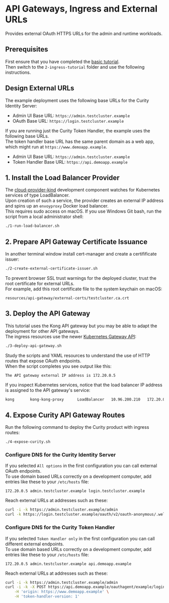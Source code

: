 # API Gateways, Ingress and External URLs

Provides external OAuth HTTPS URLs for the admin and runtime workloads.

## Prerequisites

First ensure that you have completed the [basic tutorial](../1-basic-tutorial/README.md).\
Then switch to the `2-ingress-tutorial` folder and use the following instructions.

## Design External URLs

The example deployment uses the following base URLs for the Curity Identity Server:

- Admin UI Base URL: `https://admin.testcluster.example`
- OAuth Base URL: `https://login.testcluster.example`

If you are running just the Curity Token Handler, the example uses the following base URLs.\
The token handler base URL has the same parent domain as a web app, which might run at `https://www.demoapp.example`.

- Admin UI Base URL: `https://admin.testcluster.example`
- Token Handler Base URL: `https://api.demoapp.example`

## 1. Install the Load Balancer Provider

The [cloud-provider-kind](https://github.com/kubernetes-sigs/cloud-provider-kind) development component watches for Kubernetes services of type LoadBalancer.\
Upon creation of such a service, the provider creates an external IP address and spins up an `envoyproxy` Docker load balancer.\
This requires sudo access on macOS. If you use Windows Git bash, run the script from a local administrator shell:

```bash
./1-run-load-balancer.sh
```

## 2. Prepare API Gateway Certificate Issuance

In another terminal window install cert-manager and create a certifificate issuer:

```bash
./2-create-external-certificate-issuer.sh
```

To prevent browser SSL trust warnings for the deployed cluster, trust the root certificate for external URLs.\
For example, add this root certificate file to the system keychain on macOS:

```text
resources/api-gateway/external-certs/testcluster.ca.crt
```

## 3. Deploy the API Gateway

This tutorial uses the Kong API gateway but you may be able to adapt the deployment for other API gateways.\
The ingress resources use the newer [Kubernetes Gateway API](https://gateway-api.sigs.k8s.io/):

```bash
./3-deploy-api-gateway.sh
```

Study the scripts and YAML resources to understand the use of HTTP routes that expose OAuth endpoints.\
When the script completes you see output like this:

```text
The API gateway external IP address is 172.20.0.5
```

If you inspect Kubernetes services, notice that the load balancer IP address is assigned to the API gateway's service:

```bash
kong       kong-kong-proxy      LoadBalancer   10.96.200.210   172.20.0.5    80:32742/TCP,443:32181/TCP
```

## 4. Expose Curity API Gateway Routes

Run the following command to deploy the Curity product with ingress routes:

```bash
./4-expose-curity.sh
```

### Configure DNS for the Curity Identity Server

If you selected `All options` in the first configuration you can call external OAuth endpoints.\
To use domain based URLs correctly on a development computer, add entries like these to your `/etc/hosts` file:

```text
172.20.0.5 admin.testcluster.example login.testcluster.example
```

Reach external URLs at addresses such as these:

```bash
curl -i -k https://admin.testcluster.example/admin
curl -k https://login.testcluster.example/oauth/v2/oauth-anonymous/.well-known/openid-configuration
```

### Configure DNS for the Curity Token Handler

If you selected `Token Handler only` in the first configuration you can call different external endpoints.\
To use domain based URLs correctly on a development computer, add entries like these to your `/etc/hosts` file:

```text
172.20.0.5 admin.testcluster.example api.demoapp.example
```

Reach external URLs at addresses such as these:

```bash
curl -i -k https://admin.testcluster.example/admin
curl -i -k -X POST https://api.demoapp.example/oauthagent/example/login/start \
    -H 'origin: https://www.demoapp.example' \
    -H 'token-handler-version: 1'
```
